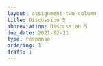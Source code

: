 ```yaml
---
layout: assignment-two-column
title: Discussion 5
abbreviation: Discussion 5
due_date: 2021-02-11
type: response
ordering: 1
draft: 1
---
```

